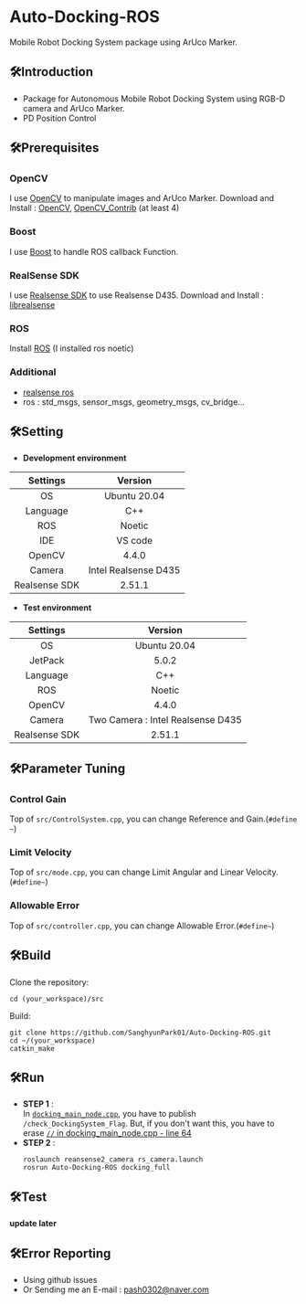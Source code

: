 # Auto-Docking-ROS
Mobile Robot Docking System package using ArUco Marker.

## 🛠️Introduction  
* Package for Autonomous Mobile Robot Docking System using RGB-D camera and ArUco Marker.  
* PD Position Control

## 🛠️Prerequisites  

### **OpenCV**
I use [OpenCV](https://opencv.org/) to manipulate images and ArUco Marker. Download and Install : [OpenCV](https://github.com/opencv/opencv), [OpenCV_Contrib](https://github.com/opencv/opencv_contrib) (at least 4)
### **Boost**
I use [Boost](https://www.boost.org/) to handle ROS callback Function.
### **RealSense SDK**
I use [Realsense SDK](https://github.com/IntelRealSense/librealsense) to use Realsense D435. Download and Install : [librealsense](https://github.com/IntelRealSense/librealsense)
### **ROS**
Install [ROS](http://wiki.ros.org/noetic/Installation/Ubuntu) (I installed ros noetic)
### **Additional**
* [realsense ros](https://github.com/IntelRealSense/realsense-ros)
* ros : std_msgs, sensor_msgs, geometry_msgs, cv_bridge... 
## 🛠️Setting

* **Development environment**

|Settings|Version|
|:---:|:---:|
|OS|Ubuntu 20.04|
|Language|C++|
|ROS|Noetic|
|IDE|VS code|
|OpenCV|4.4.0|
|Camera|Intel Realsense D435| 
|Realsense SDK|2.51.1| 

* **Test environment**

|Settings|Version|
|:---:|:---:|
|OS|Ubuntu 20.04|
|JetPack|5.0.2|
|Language|C++|
|ROS|Noetic|
|OpenCV|4.4.0|
|Camera|Two Camera : Intel Realsense D435|
|Realsense SDK|2.51.1|  

## 🛠️Parameter Tuning  
### Control Gain
Top of `src/ControlSystem.cpp`, you can change Reference and Gain.(`#define ~`)  

### Limit Velocity
Top of `src/mode.cpp`, you can change Limit Angular and Linear Velocity.(`#define~`)  

### Allowable Error
Top of `src/controller.cpp`, you can change Allowable Error.(`#define~`)

## 🛠️Build  
Clone the repository:  
```
cd (your_workspace)/src
```  
Build:  
```
git clone https://github.com/SanghyunPark01/Auto-Docking-ROS.git
cd ~/(your_workspace)
catkin_make
```

## 🛠️Run  
* **STEP 1** :  
  In [`docking_main_node.cpp`](https://github.com/SanghyunPark01/Auto-Docking-ROS/blob/8ae13fe07a070c190b01b54cffa3e548c3e01acd/src/docking_main_node.cpp#L38), you have to publish `/check_DockingSystem_Flag`. But, if you don't want this, you have to erase [`//` in docking_main_node.cpp - line 64](https://github.com/SanghyunPark01/Auto-Docking-ROS/blob/8ae13fe07a070c190b01b54cffa3e548c3e01acd/src/docking_main_node.cpp#L64)
* **STEP 2** :  
  ```
  roslaunch reansense2_camera rs_camera.launch
  rosrun Auto-Docking-ROS docking_full
  ```
## 🛠️Test  
**update later**

## 🛠️Error Reporting  

* Using github issues  
* Or Sending me an E-mail : pash0302@naver.com
